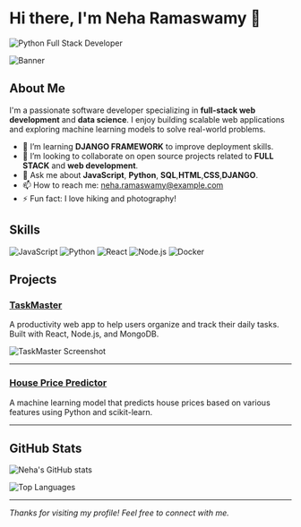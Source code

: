 <!--
![Developer Animation](developer.png)
# Hi there 👋, I'm Neha B R 

## Full Stack Python Developer  
Passionate about building scalable web applications and solving real-world problems with technology.  


### Tech Stack  
- **Languages:** Python, JavaScript, SQL, HTML, CSS  
- **Frameworks:** Django  
- **Databases:** MySQL, Orcale SQL  
- **Tools:** Git,VS Code  

### GitHub Stats  
![Neha's GitHub stats](https://github-readme-stats.vercel.app/api?username=neharamaswamy&show_icons=true&theme=radical)  

### ✨ Projects Showcase   
- 🔗 [Budget Tracker](https://github.com/NehaRamaswamy/budget-tracker) – Python + Pandas  

### 📫 Connect with Me  
- LinkedIn: https://www.linkedin.com/in/neha-b-r-b2b773232/
- Email: mailto:nehakoppa080@gmail.com
-->

# Hi there, I'm Neha Ramaswamy 👋

![Python Full Stack Developer](https://media.giphy.com/media/3o7aD2saalBwwftBIY/giphy.gif)

![Banner](https://images.unsplash.com/photo-1506744038136-46273834b3fb?auto=format&fit=crop&w=1350&q=80)

## About Me

I'm a passionate software developer specializing in **full-stack web development** and **data science**. I enjoy building scalable web applications and exploring machine learning models to solve real-world problems.

<!-- - 🔭 I’m currently working on [TaskMaster](https://github.com/NehaRamaswamy/taskmaster) — a productivity app to organize your daily tasks efficiently.-->
- 🌱 I’m learning **DJANGO FRAMEWORK** to improve deployment skills.
- 👯 I’m looking to collaborate on open source projects related to **FULL STACK** and **web development**.
- 💬 Ask me about **JavaScript**, **Python**, **SQL**,**HTML**,**CSS**,**DJANGO**.
- 📫 How to reach me: [neha.ramaswamy@example.com](mailto:neha.ramaswamy@example.com)
- ⚡ Fun fact: I love hiking and photography!

## Skills

![JavaScript](https://img.shields.io/badge/-JavaScript-F7DF1E?style=flat-square&logo=javascript&logoColor=black)
![Python](https://img.shields.io/badge/-Python-3776AB?style=flat-square&logo=python&logoColor=white)
![React](https://img.shields.io/badge/-React-61DAFB?style=flat-square&logo=react&logoColor=black)
![Node.js](https://img.shields.io/badge/-Node.js-339933?style=flat-square&logo=node.js&logoColor=white)
![Docker](https://img.shields.io/badge/-Docker-2496ED?style=flat-square&logo=docker&logoColor=white)

## Projects

### [TaskMaster](https://github.com/NehaRamaswamy/taskmaster)
A productivity web app to help users organize and track their daily tasks. Built with React, Node.js, and MongoDB.

![TaskMaster Screenshot](https://via.placeholder.com/600x300.png?text=TaskMaster+Screenshot)

---

### [House Price Predictor](https://github.com/NehaRamaswamy/house-price-predictor)
A machine learning model that predicts house prices based on various features using Python and scikit-learn.

---

## GitHub Stats

![Neha's GitHub stats](https://github-readme-stats.vercel.app/api?username=NehaRamaswamy&show_icons=true&theme=radical)

![Top Languages](https://github-readme-stats.vercel.app/api/top-langs/?username=NehaRamaswamy&layout=compact&theme=radical)

---

*Thanks for visiting my profile! Feel free to connect with me.*
